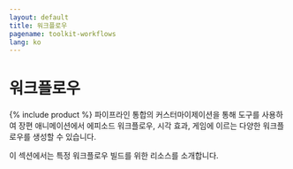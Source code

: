 ```yaml
---
layout: default
title: 워크플로우
pagename: toolkit-workflows
lang: ko
---
```


# 워크플로우

{% include product %} 파이프라인 통합의 커스터마이제이션을 통해 도구를 사용하여 장편 애니메이션에서 에피소드 워크플로우, 시각 효과, 게임에 이르는 다양한 워크플로우를 생성할 수 있습니다.

이 섹션에서는 특정 워크플로우 빌드를 위한 리소스를 소개합니다.
